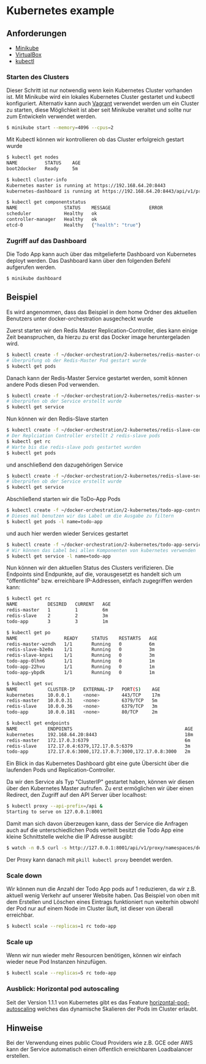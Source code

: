 # Kubernetes example

## Anforderungen

- [Minikube](https://github.com/kubernetes/minikube/releases)
- [VirtualBox](https://www.virtualbox.org)
- [kubectl](http://kubernetes.io/docs/getting-started-guides/minikube/#install-kubectl)

### Starten des Clusters

Dieser Schritt ist nur notwendig wenn kein Kubernetes Cluster vorhanden ist. Mit Minikube wird ein lokales Kubernetes Cluster gestartet und kubectl konfiguriert. Alternativ kann auch [Vagrant](https://github.com/kubernetes/kubernetes/blob/master/docs/devel/local-cluster/vagrant.md) verwendet werden um ein Cluster zu starten, diese Möglichkeit ist aber seit Minikube veraltet und sollte nur zum Entwickeln verwendet werden.

```bash
$ minikube start --memory=4096 --cpus=2
```

Mit Kubectl können wir kontrollieren ob das Cluster erfolgreich gestart wurde

```bash
$ kubectl get nodes
NAME          STATUS    AGE
boot2docker   Ready     5m

$ kubectl cluster-info
Kubernetes master is running at https://192.168.64.20:8443
kubernetes-dashboard is running at https://192.168.64.20:8443/api/v1/proxy/namespaces/kube-system/services/kubernetes-dashboard

$ kubectl get componentstatus
NAME                 STATUS    MESSAGE              ERROR
scheduler            Healthy   ok
controller-manager   Healthy   ok
etcd-0               Healthy   {"health": "true"}
```

### Zugriff auf das Dashboard

Die Todo App kann auch über das mitgelieferte Dashboard von Kubernetes deployt werden. Das Dashboard kann über den folgenden Befehl aufgerufen werden.

```
$ minikube dashboard
```

## Beispiel

Es wird angenommen, dass das Beispiel in dem home Ordner des aktuellen Benutzers unter docker-orchestration ausgecheckt wurde

Zuerst starten wir den Redis Master Replication-Controller, dies kann einige Zeit beanspruchen, da hierzu zu erst das Docker image heruntergeladen wird.

```bash
$ kubectl create -f ~/docker-orchestration/2-kubernetes/redis-master-controller.yaml
# Überprüfung ob der Redis-Master Pod gestart wurde
$ kubectl get pods
```

Danach kann der Redis-Master Service gestartet werden, somit können andere Pods diesen Pod verwenden.

```bash
$ kubectl create -f ~/docker-orchestration/2-kubernetes/redis-master-service.yaml
# Überprüfen ob der Service erstellt wurde
$ kubectl get service
```

Nun können wir den Redis-Slave starten

```bash
$ kubectl create -f ~/docker-orchestration/2-kubernetes/redis-slave-controller.yaml
# Der Replciation Controller erstellt 2 redis-slave pods
$ kubectl get rc
# Warte bis die redis-slave pods gestartet wurden
$ kubectl get pods
```

und anschließend den dazugehörigen Service

```bash
$ kubectl create -f ~/docker-orchestration/2-kubernetes/redis-slave-service.yaml
# Überprüfen ob der Service erstellt wurde
$ kubectl get service
```

Abschließend starten wir die ToDo-App Pods

```bash
$ kubectl create -f ~/docker-orchestration/2-kubernetes/todo-app-controller.yaml
# Dieses mal benutzen wir das Label um die Ausgabe zu filtern
$ kubectl get pods -l name=todo-app
```

und auch hier werden wieder Services gestartet

```bash
$ kubectl create -f ~/docker-orchestration/2-kubernetes/todo-app-service.yaml
# Wir können das Label bei allen Komponenten von kubernetes verwenden
$ kubectl get service -l name=todo-app
```

Nun können wir den aktuellen Status des Clusters verifizieren. Die Endpoints sind Endpunkte, auf die, vorausgesetzt es handelt sich um "öffentlichte" bzw. erreichbare IP-Addressen, einfach zugegriffen werden kann:

```bash
$ kubectl get rc
NAME           DESIRED   CURRENT   AGE
redis-master   1         1         6m
redis-slave    2         2         3m
todo-app       3         3         1m

$ kubectl get po
NAME                 READY     STATUS    RESTARTS   AGE
redis-master-wzndh   1/1       Running   0          6m
redis-slave-b2e0a    1/1       Running   0          3m
redis-slave-knpxi    1/1       Running   0          3m
todo-app-0lhn6       1/1       Running   0          1m
todo-app-22hvu       1/1       Running   0          1m
todo-app-ybpdk       1/1       Running   0          1m

$ kubectl get svc
NAME           CLUSTER-IP   EXTERNAL-IP   PORT(S)    AGE
kubernetes     10.0.0.1     <none>        443/TCP    17m
redis-master   10.0.0.31    <none>        6379/TCP   5m
redis-slave    10.0.0.36    <none>        6379/TCP   3m
todo-app       10.0.0.181   <none>        80/TCP     2m

$ kubectl get endpoints
NAME           ENDPOINTS                                         AGE
kubernetes     192.168.64.20:8443                                18m
redis-master   172.17.0.3:6379                                   6m
redis-slave    172.17.0.4:6379,172.17.0.5:6379                   3m
todo-app       172.17.0.6:3000,172.17.0.7:3000,172.17.0.8:3000   2m
```

Ein Blick in das Kubernetes Dashboard gibt eine gute Übersicht über die laufenden Pods und Replication-Controller.

Da wir den Service als Typ "ClusterIP" gestartet haben, können wir diesen über den Kubernetes Master aufrufen. Zu erst ermöglichen wir über einen Redirect, den Zugriff auf den API Server über localhost:

```bash
$ kubectl proxy --api-prefix=/api &
Starting to serve on 127.0.0.1:8001
```

Damit man sich davon überzeugen kann, dass der Service die Anfragen auch auf die unterschiedlichen Pods verteilt besitzt die Todo App eine kleine Schnittstelle welche die IP Adresse ausgibt:

```bash
$ watch -n 0.5 curl -s http://127.0.0.1:8001/api/v1/proxy/namespaces/default/services/todo-app/whoami
```

Der Proxy kann danach mit `pkill kubectl proxy` beendet werden.

### Scale down

Wir können nun die Anzahl der Todo App pods auf 1 reduzieren, da wir z.B. aktuell wenig Verkehr auf unserer Website haben. Das Beispiel von oben mit dem Erstellen und Löschen eines Eintrags funktioniert nun weiterhin obwohl der Pod nur auf einem Node im Cluster läuft, ist dieser von überall erreichbar.

```bash
$ kubectl scale --replicas=1 rc todo-app
```

### Scale up

Wenn wir nun wieder mehr Resourcen benötigen, können wir einfach wieder neue Pod Instanzen hinzufügen.

```bash
$ kubectl scale --replicas=5 rc todo-app
```

### Ausblick: Horizontal pod autoscaling

Seit der Version 1.1.1 von Kubernetes gibt es das Feature [horizontal-pod-autoscaling](http://kubernetes.io/docs/user-guide/horizontal-pod-autoscaling) welches das dynamische Skalieren der Pods im Cluster erlaubt.

## Hinweise

Bei der Verwendung eines public Cloud Providers wie z.B. GCE oder AWS kann der Service automatisch einen öffentlich erreichbaren Loadbalancer erstellen.

